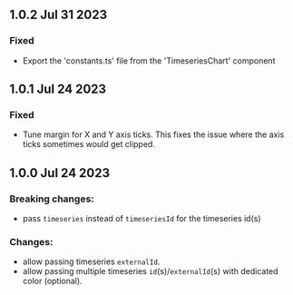 ## 1.0.2 Jul 31 2023

### Fixed

- Export the 'constants.ts' file from the 'TimeseriesChart' component

## 1.0.1 Jul 24 2023

### Fixed

- Tune margin for X and Y axis ticks. This fixes the issue where the axis ticks sometimes would get clipped.

## 1.0.0 Jul 24 2023

### Breaking changes:

- pass `timeseries` instead of `timeseriesId` for the timeseries id(s)

### Changes:

- allow passing timeseries `externalId`.
- allow passing multiple timeseries `id`(s)/`externalId`(s) with dedicated color (optional).
